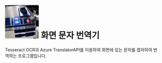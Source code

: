 # ![Logo](./Logo.jpg) 화면 문자 번역기

Tesseract OCR과 Azure TranslatorAPI를 이용하여 화면에 있는 문자를 캡처하여 번역하는 프로그램입니다.
